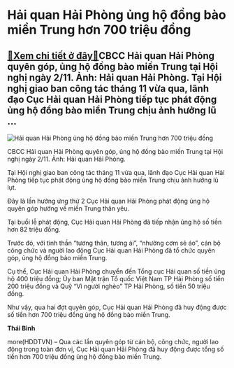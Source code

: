 Hải quan Hải Phòng ủng hộ đồng bào miền Trung hơn 700 triệu đồng
================================================================

[:gift:Xem chi tiết ở đây:gift:](https://hddtvn.com/hai-quan-hai-phong-ung-ho-dong-bao-mien-trung-hon-700-trieu-dong/)CBCC Hải quan Hải Phòng quyên góp, ủng hộ đồng bào miền Trung tại Hội nghị ngày 2/11. Ảnh: Hải quan Hải Phòng. Tại Hội nghị giao ban công tác tháng 11 vừa qua, lãnh đạo Cục Hải quan Hải Phòng tiếp tục phát động ủng hộ đồng bào miền Trung chịu ảnh hưởng lũ …
-----------------------------------------------------------------------------------------------------------------------------------------------------------------------------------------------------------------------------------------------------------------





![Hải quan Hải Phòng ủng hộ đồng bào miền Trung hơn 700 triệu đồng](https://hddtvn.com/wp-content/uploads/2021/01/2752_1604561014474.jpg "Hải quan Hải Phòng ủng hộ đồng bào miền Trung hơn 700 triệu đồng")


CBCC Hải quan Hải Phòng quyên góp, ủng hộ đồng bào miền Trung tại Hội nghị ngày 2/11. Ảnh: Hải quan Hải Phòng.



Tại Hội nghị giao ban công tác tháng 11 vừa qua, lãnh đạo Cục Hải quan Hải Phòng tiếp tục phát động ủng hộ đồng bào miền Trung chịu ảnh hưởng lũ lụt.


Đây là lần hưởng ứng thứ 2 Cục Hải quan Hải Phòng phát động ủng hộ quyên góp hướng về miền Trung thân yêu.


Tại buổi lễ phát động, Cục Hải quan Hải Phòng đã tiếp nhận ủng hộ số tiền hơn 82 triệu đồng.


Trước đó, với tinh thần “tương thân, tương ái”, “nhường cơm sẻ áo”, cán bộ công chức và người lao động Cục Hải quan Hải Phòng đã tổ chức quyên góp, ủng hộ đồng bào miền Trung.


Cụ thể, Cục Hải quan Hải Phòng chuyển đến Tổng cục Hải quan số tiền ủng hộ 400 triệu đồng; Ủy ban Mặt trận Tổ quốc Việt Nam TP Hải Phòng số tiền 200 triệu đồng và Quỹ “Vì người nghèo” TP Hải Phòng, số tiền 50 triệu đồng.


Như vậy, qua hai đợt quyên góp, Cục Hải quan Hải Phòng đã huy động được số tiền hơn 700 triệu đồng ủng hộ đồng bào miền Trung.




**Thái Bình**



more(HDDTVN) – Qua các lần quyên góp từ cán bộ, công chức, người lao động trong toàn đơn vị, Cục Hải quan Hải Phòng đã huy động được tổng số tiền hơn 700 triệu đồng ủng hộ đồng bào miền Trung.

